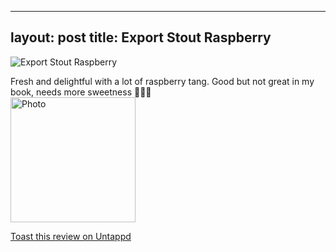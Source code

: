 
---
layout: post
title:  Export Stout Raspberry
---
![Export Stout Raspberry](https://assets.untappd.com/photos/2020_03_27/4e0da5b2e0874249bd5d08e230f04a2f_200x200.jpg)

Fresh and delightful with a lot of raspberry tang. Good but not great in my book, needs more sweetness 💁🏼‍♀️
						  <br />
						  <img height="200" width="200" src="https://assets.untappd.com/photos/2020_03_27/4e0da5b2e0874249bd5d08e230f04a2f_200x200.jpg" alt="Photo">         
						
[Toast this review on Untappd](https://untappd.com/user/StoutEmpire/checkin/881504145)
